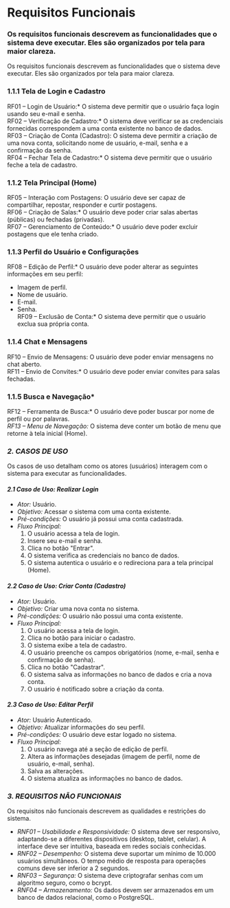 # Requisitos Funcionais

### Os requisitos funcionais descrevem as funcionalidades que o sistema deve executar. Eles são organizados por tela para maior clareza.

Os requisitos funcionais descrevem as funcionalidades que o sistema deve executar. Eles são organizados por tela para maior clareza.

### 1.1.1 Tela de Login e Cadastro

RF01 – Login de Usuário:* O sistema deve permitir que o usuário faça login usando seu e-mail e senha.  
RF02 – Verificação de Cadastro:* O sistema deve verificar se as credenciais fornecidas correspondem a uma conta existente no banco de dados.  
RF03 – Criação de Conta (Cadastro): O sistema deve permitir a criação de uma nova conta, solicitando nome de usuário, e-mail, senha e a confirmação da senha.  
RF04 – Fechar Tela de Cadastro:* O sistema deve permitir que o usuário feche a tela de cadastro.

### 1.1.2 Tela Principal (Home)

RF05 – Interação com Postagens: O usuário deve ser capaz de compartilhar, repostar, responder e curtir postagens.  
RF06 – Criação de Salas:* O usuário deve poder criar salas abertas (públicas) ou fechadas (privadas).  
RF07 – Gerenciamento de Conteúdo:* O usuário deve poder excluir postagens que ele tenha criado.

### 1.1.3 Perfil do Usuário e Configurações

RF08 – Edição de Perfil:* O usuário deve poder alterar as seguintes informações em seu perfil:  
  * Imagem de perfil.  
  * Nome de usuário.  
  * E-mail.  
  * Senha.  
RF09 – Exclusão de Conta:* O sistema deve permitir que o usuário exclua sua própria conta.

### 1.1.4 Chat e Mensagens

RF10 – Envio de Mensagens: O usuário deve poder enviar mensagens no chat aberto.  
RF11 – Envio de Convites:* O usuário deve poder enviar convites para salas fechadas.

### 1.1.5 Busca e Navegação*

RF12 – Ferramenta de Busca:* O usuário deve poder buscar por nome de perfil ou por palavras.  
*RF13 – Menu de Navegação:* O sistema deve conter um botão de menu que retorne à tela inicial (Home).

### *2\. CASOS DE USO*

Os casos de uso detalham como os atores (usuários) interagem com o sistema para executar as funcionalidades.

#### *2.1 Caso de Uso: Realizar Login*

* *Ator:* Usuário.  
* *Objetivo:* Acessar o sistema com uma conta existente.  
* *Pré-condições:* O usuário já possui uma conta cadastrada.  
* *Fluxo Principal:*  
  1. O usuário acessa a tela de login.  
  2. Insere seu e-mail e senha.  
  3. Clica no botão "Entrar".  
  4. O sistema verifica as credenciais no banco de dados.  
  5. O sistema autentica o usuário e o redireciona para a tela principal (Home).

#### *2.2 Caso de Uso: Criar Conta (Cadastro)*

* *Ator:* Usuário.  
* *Objetivo:* Criar uma nova conta no sistema.  
* *Pré-condições:* O usuário não possui uma conta existente.  
* *Fluxo Principal:*  
  1. O usuário acessa a tela de login.  
  2. Clica no botão para iniciar o cadastro.  
  3. O sistema exibe a tela de cadastro.  
  4. O usuário preenche os campos obrigatórios (nome, e-mail, senha e confirmação de senha).  
  5. Clica no botão "Cadastrar".  
  6. O sistema salva as informações no banco de dados e cria a nova conta.  
  7. O usuário é notificado sobre a criação da conta.

#### *2.3 Caso de Uso: Editar Perfil*

* *Ator:* Usuário Autenticado.  
* *Objetivo:* Atualizar informações do seu perfil.  
* *Pré-condições:* O usuário deve estar logado no sistema.  
* *Fluxo Principal:*  
  1. O usuário navega até a seção de edição de perfil.  
  2. Altera as informações desejadas (imagem de perfil, nome de usuário, e-mail, senha).  
  3. Salva as alterações.  
  4. O sistema atualiza as informações no banco de dados.

### *3\. REQUISITOS NÃO FUNCIONAIS*

Os requisitos não funcionais descrevem as qualidades e restrições do sistema.

* *RNF01 – Usabilidade e Responsividade:* O sistema deve ser responsivo, adaptando-se a diferentes dispositivos (desktop, tablet, celular). A interface deve ser intuitiva, baseada em redes sociais conhecidas.  
* *RNF02 – Desempenho:* O sistema deve suportar um mínimo de 10.000 usuários simultâneos. O tempo médio de resposta para operações comuns deve ser inferior a 2 segundos.  
* *RNF03 – Segurança:* O sistema deve criptografar senhas com um algoritmo seguro, como o bcrypt.  
* *RNF04 – Armazenamento:* Os dados devem ser armazenados em um banco de dados relacional, como o PostgreSQL.



